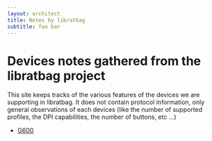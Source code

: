 ```yaml
---
layout: architect
title: Notes by libratbag
subtitle: foo bar
---
```


# Devices notes gathered from the libratbag project

This site keeps tracks of the various features of the devices we are supporting in libratbag.
It does not contain protocol information, only general observations of each devices (like the number of supported profiles, the DPI capabilities, the number of buttons, etc ...)

 - [G600](G600.html)
